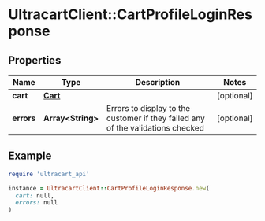 # UltracartClient::CartProfileLoginResponse

## Properties

| Name | Type | Description | Notes |
| ---- | ---- | ----------- | ----- |
| **cart** | [**Cart**](Cart.md) |  | [optional] |
| **errors** | **Array&lt;String&gt;** | Errors to display to the customer if they failed any of the validations checked | [optional] |

## Example

```ruby
require 'ultracart_api'

instance = UltracartClient::CartProfileLoginResponse.new(
  cart: null,
  errors: null
)
```

